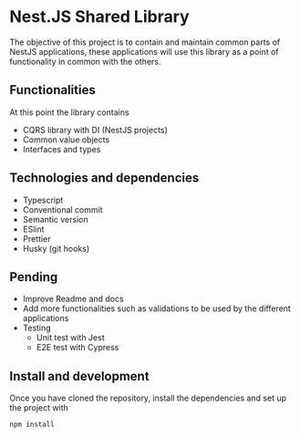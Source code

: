# Nest.JS Shared Library

The objective of this project is to contain and maintain common parts of NestJS applications, these applications will use this library as a point of functionality in common with the others.

## Functionalities

At this point the library contains

- CQRS library with DI (NestJS projects)
- Common value objects
- Interfaces and types

## Technologies and dependencies

- Typescript
- Conventional commit
- Semantic version
- ESlint
- Prettier
- Husky (git hooks)

## Pending

- Improve Readme and docs
- Add more functionalities such as validations to be used by the different applications
- Testing
  - Unit test with Jest
  - E2E test with Cypress

## Install and development

Once you have cloned the repository, install the dependencies and set up the project with

```sh
npm install
```
